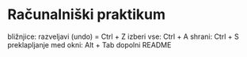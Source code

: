 # Računalniški praktikum
bližnjice:
razveljavi (undo) = Ctrl + Z
izberi vse: Ctrl + A
shrani: Ctrl + S
preklapljanje med okni: Alt + Tab
dopolni README

